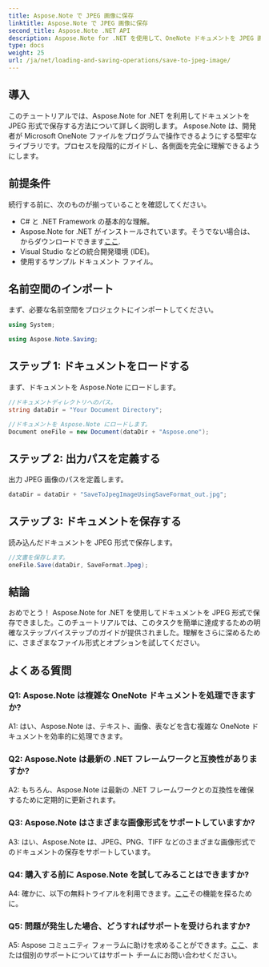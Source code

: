 ```yaml
---
title: Aspose.Note で JPEG 画像に保存
linktitle: Aspose.Note で JPEG 画像に保存
second_title: Aspose.Note .NET API
description: Aspose.Note for .NET を使用して、OneNote ドキュメントを JPEG 画像に簡単に保存する方法を学びます。ステップバイステップのガイドが含まれています。
type: docs
weight: 25
url: /ja/net/loading-and-saving-operations/save-to-jpeg-image/
---
```

## 導入

このチュートリアルでは、Aspose.Note for .NET を利用してドキュメントを JPEG 形式で保存する方法について詳しく説明します。 Aspose.Note は、開発者が Microsoft OneNote ファイルをプログラムで操作できるようにする堅牢なライブラリです。プロセスを段階的にガイドし、各側面を完全に理解できるようにします。

## 前提条件

続行する前に、次のものが揃っていることを確認してください。
- C# と .NET Framework の基本的な理解。
- Aspose.Note for .NET がインストールされています。そうでない場合は、からダウンロードできます[ここ](https://releases.aspose.com/note/net/).
- Visual Studio などの統合開発環境 (IDE)。
- 使用するサンプル ドキュメント ファイル。

## 名前空間のインポート

まず、必要な名前空間をプロジェクトにインポートしてください。

```csharp
using System;

using Aspose.Note.Saving;
```

## ステップ 1: ドキュメントをロードする

まず、ドキュメントを Aspose.Note にロードします。

```csharp
//ドキュメントディレクトリへのパス。
string dataDir = "Your Document Directory";

//ドキュメントを Aspose.Note にロードします。
Document oneFile = new Document(dataDir + "Aspose.one");
```

## ステップ 2: 出力パスを定義する

出力 JPEG 画像のパスを定義します。

```csharp
dataDir = dataDir + "SaveToJpegImageUsingSaveFormat_out.jpg";
```

## ステップ 3: ドキュメントを保存する

読み込んだドキュメントを JPEG 形式で保存します。

```csharp
//文書を保存します。
oneFile.Save(dataDir, SaveFormat.Jpeg);
```

## 結論

おめでとう！ Aspose.Note for .NET を使用してドキュメントを JPEG 形式で保存できました。このチュートリアルでは、このタスクを簡単に達成するための明確なステップバイステップのガイドが提供されました。理解をさらに深めるために、さまざまなファイル形式とオプションを試してください。

## よくある質問

### Q1: Aspose.Note は複雑な OneNote ドキュメントを処理できますか?

A1: はい、Aspose.Note は、テキスト、画像、表などを含む複雑な OneNote ドキュメントを効率的に処理できます。

### Q2: Aspose.Note は最新の .NET フレームワークと互換性がありますか?

A2: もちろん、Aspose.Note は最新の .NET フレームワークとの互換性を確保するために定期的に更新されます。

### Q3: Aspose.Note はさまざまな画像形式をサポートしていますか?

A3: はい、Aspose.Note は、JPEG、PNG、TIFF などのさまざまな画像形式でのドキュメントの保存をサポートしています。

### Q4: 購入する前に Aspose.Note を試してみることはできますか?

 A4: 確かに、以下の無料トライアルを利用できます。[ここ](https://releases.aspose.com/)その機能を探るために。

### Q5: 問題が発生した場合、どうすればサポートを受けられますか?

 A5: Aspose コミュニティ フォーラムに助けを求めることができます。[ここ](https://forum.aspose.com/c/note/28)、または個別のサポートについてはサポート チームにお問い合わせください。